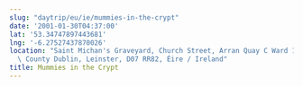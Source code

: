 ```yaml
---
slug: "daytrip/eu/ie/mummies-in-the-crypt"
date: '2001-01-30T04:37:00'
lat: '53.34747897443681'
lng: '-6.27527437870026'
location: "Saint Michan's Graveyard, Church Street, Arran Quay C Ward 1986, Dublin,\
  \ County Dublin, Leinster, D07 RR82, Éire / Ireland"
title: Mummies in the Crypt
---
```



